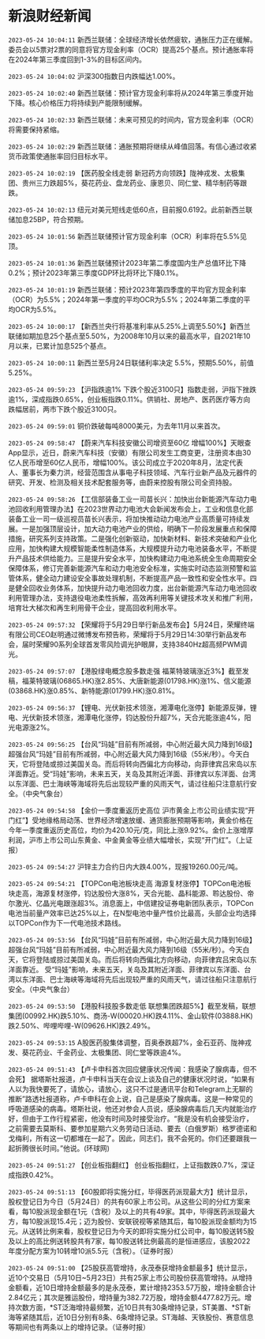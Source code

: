 # 新浪财经新闻
`2023-05-24 10:04:11` 新西兰联储：全球经济增长依然疲软，通胀压力正在缓解。委员会以5票对2票的同意将官方现金利率（OCR）提高25个基点。预计通胀率将在2024年第三季度回到1-3%的目标区间内。

`2023-05-24 10:04:02` 沪深300指数日内跌幅达1.00%。

`2023-05-24 10:02:40` 新西兰联储：预计官方现金利率将从2024年第三季度开始下降。核心价格压力将持续到产能限制缓解。

`2023-05-24 10:02:33` 新西兰联储：未来可预见的时间内，官方现金利率（OCR）将需要保持紧缩。

`2023-05-24 10:02:29` 新西兰联储：通胀预期将继续从峰值回落。有信心通过收紧货币政策使通胀率回归目标水平。

`2023-05-24 10:02:19` 【医药股全线走弱 新冠药方向领跌】陇神戎发、太极集团、贵州三力跌超5%，葵花药业、盘龙药业、康恩贝、同仁堂、精华制药等跟跌。

`2023-05-24 10:02:13` 纽元对美元短线走低60点，目前报0.6192。此前新西兰联储加息25BP，符合预期。

`2023-05-24 10:01:56` 新西兰联储预计官方现金利率（OCR）利率将在5.5%见顶。

`2023-05-24 10:01:36` 新西兰联储预计2023年第二季度国内生产总值环比下降0.2%；预计2023年第三季度GDP环比将环比下降0.1%。

`2023-05-24 10:01:19` 新西兰联储：预计2023年第四季度的平均官方现金利率（OCR）为5.5%；2024年第一季度的平均OCR为5.5%；2024年第二季度的平均OCR为5.5%。

`2023-05-24 10:00:17` 【新西兰央行将基准利率从5.25%上调至5.50%】新西兰联储如期加息25个基点至5.50%，为2008年10月以来的最高水平，自2021年10月以来，已累计加息525个基点。

`2023-05-24 10:00:11` 新西兰至5月24日联储利率决定 5.5%，预期5.50%，前值5.25%。

`2023-05-24 09:59:23` 【沪指跌逾1% 下跌个股近3100只】指数走弱，沪指下挫跌逾1%，深成指跌0.65%，创业板指跌0.11%。供销社、房地产、医药医疗等方向跌幅居前，两市下跌个股近3100只。

`2023-05-24 09:59:01` 铜价跌破每吨8000美元，为去年11月以来首次。

`2023-05-24 09:58:47` 【蔚来汽车科技安徽公司增资至60亿 增幅100%】天眼查App显示，近日，蔚来汽车科技（安徽）有限公司发生工商变更，注册资本由30亿人民币增至60亿人民币，增幅100%。该公司成立于2020年8月，法定代表人、董事长为秦力洪，经营范围含从事电子科技领域、汽车行业新产品及元器件的研究、开发、检测及相关技术配套服务等，由蔚来控股有限公司全资持股。

`2023-05-24 09:58:26` 【工信部装备工业一司苗长兴：加快出台新能源汽车动力电池回收利用管理办法】在2023世界动力电池大会新闻发布会上，工业和信息化部装备工业一司一级巡视员苗长兴表示，将加快推动动力电池产业高质量可持续发展。一是加强顶层设计，加大动力电池产业的供给，明确下一阶段发展重点和保障措施，研究系列支持政策。二是强化创新驱动，加快新材料、新技术突破和产业化应用，加快构建大规模智能柔性制造体系，大规模提升动力电池装备水平，不断提升产品技术供给能力。三是提升安全水平，加快构建动力电池系统全生命周期安全保障体系，修订完善新能源汽车和动力电池安全标准，实施实时动态监测预警和监管体系，健全动力建设安全事故处理机制，不断提高产品一致性和安全性水平。四是健全回收业务体系，加快提升动力电池回收力度，出台新能源汽车动力电池回收利用管理办法，支持退役电池柔性拆解，高效再利用等关键技术攻关和推广利用，培育壮大梯次和再生利用骨干企业，提高回收利用水平。

`2023-05-24 09:57:32` 【荣耀将于5月29日举行新品发布会】5月24日，荣耀终端有限公司CEO赵明通过微博发布预告称，荣耀将于5月29日14:30举行新品发布会，届时荣耀90系列全球首发零风险调光护眼屏，支持3840Hz超高频PWM调光。

`2023-05-24 09:57:07` 【港股绿电概念股多数走强 福莱特玻璃涨近3%】截至发稿，福莱特玻璃(06865.HK)涨2.85%、大唐新能源(01798.HK)涨1%、信义能源(03868.HK)涨0.85%、新特能源(01799.HK)涨0.81%。

`2023-05-24 09:56:37` 【锂电、光伏新技术领涨，湘潭电化涨停】新能源反弹，锂电、光伏新技术领涨，湘潭电化涨停，钧达股份升超7%，天合光能涨逾4%，阳光电源涨2%。

`2023-05-24 09:56:25` 【台风“玛娃”目前有所减弱，中心附近最大风力降到16级】超强台风“玛娃”目前有所减弱，中心附近最大风力降到16级（55米/秒）。今天白天，它将登陆或掠过美国关岛。而后将转向西偏北方向移动，向菲律宾吕宋岛以东洋面靠近。受“玛娃”影响，未来五天，关岛及其附近洋面、菲律宾以东洋面、台湾以东洋面、巴士海峡等海域将先后出现较严重的风雨天气，请过往船只注意航行安全。（中央气象台）

`2023-05-24 09:54:58` 【金价一季度重返历史高位 沪市黄金上市公司业绩实现“开门红”】受地缘格局动荡、世界经济增速放缓、通货膨胀预期等影响，黄金价格在今年一季度重返历史高位，均价为420.10元/克，同比上涨9.92%。金价上涨增厚利润，沪市上市公司山东黄金、中金黄金等业绩大幅增长，实现“开门红”。（上证报）

`2023-05-24 09:54:27` 沪锌主力合约日内大跌4.00%，现报19260.00元/吨。

`2023-05-24 09:54:21` 【TOPCon电池板块走高 海源复材涨停】TOPCon电池板块走高，海源复材涨停，钧达股份大涨8%，天合光能、晶科能源、聆达股份、帝尔激光、亿晶光电跟涨超3%。消息面上，中信建投证券电新团队表示，TOPCon电池当前量产效率已达25%以上，在N型电池中量产性价比最高，头部企业均选择以TOPCon作为下一代电池技术路线。

`2023-05-24 09:53:56` 【台风“玛娃”目前有所减弱，中心附近最大风力降到16级】超强台风“玛娃”目前有所减弱，中心附近最大风力降到16级（55米/秒）。今天白天，它将登陆或掠过美国关岛。而后将转向西偏北方向移动，向菲律宾吕宋岛以东洋面靠近。 受“玛娃”影响，未来五天，关岛及其附近洋面、菲律宾以东洋面、台湾以东洋面、巴士海峡等海域将先后出现较严重的风雨天气，请过往船只注意航行安全。（中央气象台）

`2023-05-24 09:53:50` 【港股科技股多数走低 联想集团跌超5%】截至发稿，联想集团(00992.HK)跌5.10%、商汤-W(00020.HK)跌4.11%、金山软件(03888.HK)跌2.50%、哔哩哔哩-W(09626.HK)跌2.49%。

`2023-05-24 09:53:15` A股医药股集体调整，百奥泰跌超7%，金石亚药、陇神戎发、葵花药业、千金药业、太极集团、同仁堂等跌逾4%。

`2023-05-24 09:51:43` 【卢卡申科首次回应健康状况传闻：我感染了腺病毒，但不会死】 据塔斯社报道，卢卡申科当天在会议上谈及自己的健康状况时说，“如果有人以为我快要死了，请放心，请放心，这只不过是通讯平台和Telegram上无聊的推断”路透社报道称，卢卡申科在会上说，自己是感染了腺病毒。这是一种常见的呼吸道感染的病毒。塔斯社说，他还对参会人员说，感染腺病毒后几天内就能治疗好，但由于工作行程紧密，他没有时间及时接受治疗。“我是没有机会接受治疗，之前需要去莫斯科、要参加星期六义务劳动日活动、要去（白俄罗斯）格罗德诺和戈梅利，所有这一切都堆在一起了。因此，同志们，我不会死的。你们还要跟我一起折腾很长时间。”他说。(环球网)

`2023-05-24 09:51:27` 【创业板指翻红】 创业板指翻红，上证指数跌0.7%，深证成指跌0.42%。

`2023-05-24 09:51:13` 【60股即将实施分红，毕得医药派现最大方】统计显示，股权登记日为今日（5月24日）的共有60家上市公司。从这些公司的分红方案来看，每10股派现金额在1元（含税）及以上的共有49家。其中，毕得医药派现最大方，每10股派现15.4元；迈为股份、安联锐视等紧随其后，每10股派现金额均为15元。从送转比例来看，股权登记日为今天的即将实施分红公司中，每10股送转5股及以上的高比例送转股共有7家，每10股送转比例最高的是恒进感应，该股2022年度分配方案为10转增10派5.5元（含税）。（证券时报）

`2023-05-24 09:51:00` 【25股获高管增持，永茂泰获增持金额最多】统计显示，近10个交易日（5月10日~5月23日）共有25家上市公司股份获高管增持。从增持金额看，近10日增持金额最多的是永茂泰，累计增持2353.57万股，增持金额合计2.84亿元；其次是雅运股份，增持量为382.72万股，增持金额4477.82万元。增持次数方面，*ST泛海增持最频繁，近10日共有30条增持记录，ST美置、*ST新海等紧随其后，近10日分别有8条、6条增持记录。ST海越、天铁股份、赛意信息等期间也有两条以上的增持记录。（证券时报）

